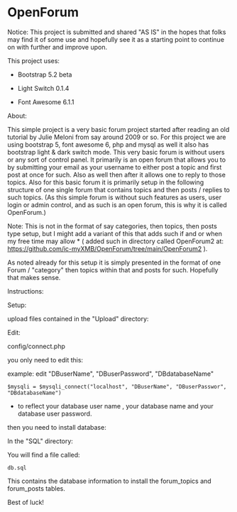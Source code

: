 # OpenForum

Notice: This project is submitted and shared "AS IS" in the hopes that folks may find it of some use and hopefully see it as a starting point to continue on with further and improve upon.

This project uses:

* Bootstrap 5.2 beta

* Light Switch 0.1.4

* Font Awesome 6.1.1

About:

This simple project is a very basic forum project started after reading an old tutorial by Julie Meloni from say around 2009 or so. For this project we are using bootstrap 5, font awesome 6, php and mysql as well it also has bootstrap light & dark switch mode. This very basic forum is without users or any sort of control panel. It primarily is an open forum that allows you to by submitting your email as your username to either post a topic and first post at once for such. Also as well then after it allows one to reply to those topics. Also for this basic forum it is primarily setup in the following structure of one single forum that contains topics and then posts / replies to such topics. (As this simple forum is without such features as users, user login or admin control, and as such is an open forum,  this is why it is called OpenForum.) 

Note: This is not in the format of say categories, then topics, then posts type setup, but I might add a variant of this that adds such if and or when my free time may allow * ( added such in directory called OpenForum2 at: https://github.com/ic-myXMB/OpenForum/tree/main/OpenForum2 ). 

As noted already for this setup it is simply presented in the format of one Forum / "category" then topics within that and posts for such. Hopefully that makes sense.


Instructions:

Setup:

upload files contained in the "Upload" directory:

Edit:

config/connect.php

you only need to edit this:

example: edit "DBuserName", "DBuserPassword", "DBdatabaseName"

    $mysqli = $mysqli_connect("localhost", "DBuserName", "DBuserPasswor", "DBdatabaseName")

* to reflect your database user name , your database name and your database user password.

then you need to install database:

In the "SQL" directory:

You will find a file called:

    db.sql

This contains the database information to install the forum_topics and forum_posts tables.

Best of luck!